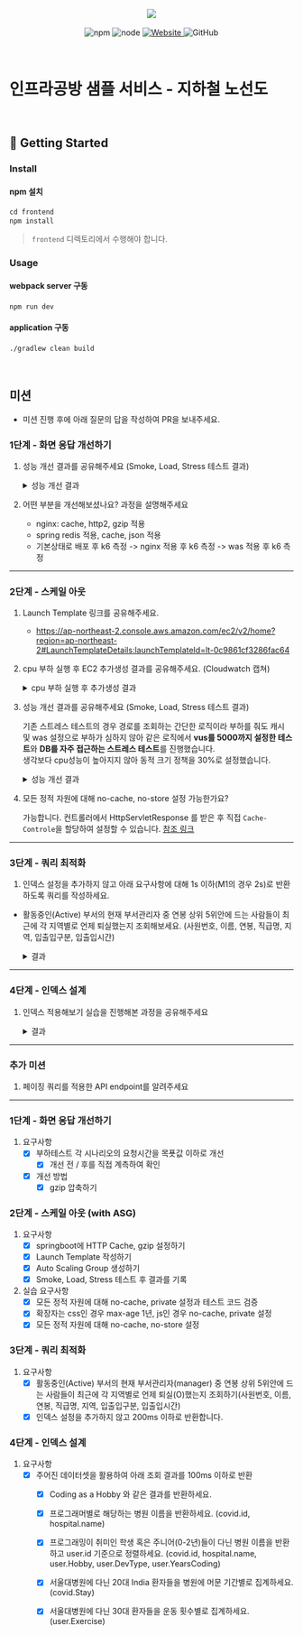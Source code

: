 <p align="center">
    <img width="200px;" src="https://raw.githubusercontent.com/woowacourse/atdd-subway-admin-frontend/master/images/main_logo.png"/>
</p>
<p align="center">
  <img alt="npm" src="https://img.shields.io/badge/npm-%3E%3D%205.5.0-blue">
  <img alt="node" src="https://img.shields.io/badge/node-%3E%3D%209.3.0-blue">
  <a href="https://edu.nextstep.camp/c/R89PYi5H" alt="nextstep atdd">
    <img alt="Website" src="https://img.shields.io/website?url=https%3A%2F%2Fedu.nextstep.camp%2Fc%2FR89PYi5H">
  </a>
  <img alt="GitHub" src="https://img.shields.io/github/license/next-step/atdd-subway-service">
</p>

<br>

# 인프라공방 샘플 서비스 - 지하철 노선도

<br>

## 🚀 Getting Started

### Install

#### npm 설치

```
cd frontend
npm install
```

> `frontend` 디렉토리에서 수행해야 합니다.

### Usage

#### webpack server 구동

```
npm run dev
```

#### application 구동

```
./gradlew clean build
```

<br>

## 미션

* 미션 진행 후에 아래 질문의 답을 작성하여 PR을 보내주세요.

### 1단계 - 화면 응답 개선하기

1. 성능 개선 결과를 공유해주세요 (Smoke, Load, Stress 테스트 결과)

   <details>
   <summary>성능 개선 결과</summary>

    - Smoke 테스트
        - Smoke k6 before
        - ![smoke-k6-before](./docs/step1/smoke/smoke_k6_before.png)
        - Smoke k6 after_nginx
        - ![smoke-k6-after](./docs/step1/smoke/smoke_k6_after1_nginx.png)
        - Smoke k6 after_nginx_was
        - ![smoke-k6-after](./docs/step1/smoke/smoke_k6_after2_nginx_was.png)
        - Smoke grafana before
        - ![smoke-grafana-before](./docs/step1/smoke/smoke_grafana_before.png)
        - Smoke grafana after_nginx
        - ![smoke-grafana-after](./docs/step1/smoke/smoke_grafana_after1_nginx.png)
        - Smoke grafana after_nginx_was
        - ![smoke-grafana-after](./docs/step1/smoke/smoke_grafana_after2_nginx_was.png)
    - Load 테스트
        - Load k6 before
        - ![load-k6-before](./docs/step1/load/load_k6_before.png)
        - Load k6 after_nginx
        - ![load-k6-after](./docs/step1/load/load_k6_after1_nginx.png)
        - Load k6 after_nginx_was
        - ![load-k6-after](./docs/step1/load/load_k6_after2_nginx_was.png)
        - Load grafana before
        - ![load-grafana-before](./docs/step1/load/load_grafana_before.png)
        - Load grafana after_nginx
        - ![load-grafana-after](./docs/step1/load/load_grafana_after1_nginx.png)
        - Load grafana after_nginx_was
        - ![load-grafana-after](./docs/step1/load/load_grafana_after2_nginx_was.png)
    - Stress 테스트
        - Stress k6 before
        - ![stress-k6-before](./docs/step1/stress/stress_k6_before.png)
        - Stress k6 after_nginx
        - ![stress-k6-after](./docs/step1/stress/stress_k6_after1_nginx.png)
        - Stress k6 after_nginx_was
        - ![stress-k6-after](./docs/step1/stress/stress_k6_after2_nginx_was.png)
        - Stress grafana before
        - ![stress-grafana-before](./docs/step1/stress/stress_grafana_before.png)
        - Stress grafana after_nginx
        - ![stress-grafana-after](./docs/step1/stress/stress_grafana_after1_nginx.png)
        - Stress grafana after_nginx
        - ![stress-grafana-after](./docs/step1/stress/stress_grafana_after2_nginx_was.png)

    </details> 

2. 어떤 부분을 개선해보셨나요? 과정을 설명해주세요
    - nginx: cache, http2, gzip 적용
    - spring redis 적용, cache, json 적용
    - 기본상태로 배포 후 k6 측정 -> nginx 적용 후 k6 측정 -> was 적용 후 k6 측정

---

### 2단계 - 스케일 아웃

1. Launch Template 링크를 공유해주세요.
    - https://ap-northeast-2.console.aws.amazon.com/ec2/v2/home?region=ap-northeast-2#LaunchTemplateDetails:launchTemplateId=lt-0c9861cf3286fac64

2. cpu 부하 실행 후 EC2 추가생성 결과를 공유해주세요. (Cloudwatch 캡쳐)

   <details>
   <summary>cpu 부하 실행 후 추가생성 결과</summary>

    - clout watch monitoring
        - ![clout-watch-monitoring](./docs/step2/new_stress_cloud_watch_monitoring.png)

   </details>

3. 성능 개선 결과를 공유해주세요 (Smoke, Load, Stress 테스트 결과)

   기존 스트레스 테스트의 경우 경로를 조회하는 간단한 로직이라 부하를 줘도 캐시 및 was 설정으로 부하가 심하지 않아
   같은 로직에서 **vus를 5000까지 설정한 테스트**와 **DB를 자주 접근하는 스트레스 테스트**를 진행했습니다.  
   생각보다 cpu성능이 높아지지 않아 동적 크기 정책을 30%로 설정했습니다.

   <details>
   <summary>성능 개선 결과</summary>

    - 기존 Stress 테스트
        - ![stress-k6](./docs/step2/stress_k6.png)
        - ![stress-grafana](./docs/step2/stress_grafana.png)
    - 강화 Stress 테스트
        - [force script](./docs/step2/force_stress.js)
        - ![stress-k6](./docs/step2/force_stress_k6.png)
        - ![stress-grafana](./docs/step2/force_stress_grafana.png)
    - 새로운 Stress 테스트
        - [script](./docs/step2/new_stress.js)
        - ![stress-k6](./docs/step2/new_stress_k6.png)
        - ![stress-grafana](./docs/step2/new_stress_grafana.png)

   </details>

4. 모든 정적 자원에 대해 no-cache, no-store 설정 가능한가요?

   가능합니다. 컨트롤러에서 HttpServletResponse 를 받은 후 직접 `Cache-Controle`을 할당하여 설정할 수 있습니다.
   [참조 링크](https://stackoverflow.com/questions/49547/how-do-we-control-web-page-caching-across-all-browsers)

---

### 3단계 - 쿼리 최적화

1. 인덱스 설정을 추가하지 않고 아래 요구사항에 대해 1s 이하(M1의 경우 2s)로 반환하도록 쿼리를 작성하세요.

- 활동중인(Active) 부서의 현재 부서관리자 중 연봉 상위 5위안에 드는 사람들이 최근에 각 지역별로 언제 퇴실했는지 조회해보세요. (사원번호, 이름, 연봉, 직급명, 지역, 입출입구분, 입출입시간)

   <details>
   <summary>결과</summary>

    - query
      ``` sql
         SELECT 
           e.id AS '사원번호',
           e.last_name AS '이름',
           top.annual_income AS '연봉',
           p.position_name AS '직급명',
           r.time AS '입출입시간',
           r.region AS '지역',
           r.record_symbol AS '입출입구분'
         FROM employee e
         INNER JOIN 
         (
           SELECT s.id, s.annual_income
           FROM salary s
           WHERE s.id IN
           (
             SELECT employee_id
             FROM manager
             WHERE department_id IN (SELECT id FROM department WHERE note = 'active')
               AND start_date <= now() 
               AND end_date >= now()
           )
             AND s.start_date <= now()
             AND s.end_date >= now()
           ORDER BY s.annual_income DESC
           LIMIT 5
         ) top ON top.id = e.id
         INNER JOIN record r ON r.employee_id = e.id AND r.record_symbol = 'O'
         INNER JOIN position p ON p.id = e.id AND p.start_date <= now() AND p.end_date >= now()
         ORDER BY top.annual_income DESC, r.time DESC
      ```

    - Visual Explain
    - ![visual-explain](./docs/step3/visual_explain.png)
    - Result
    - ![result](./docs/step3/result.png)

   </details>

---

### 4단계 - 인덱스 설계

1. 인덱스 적용해보기 실습을 진행해본 과정을 공유해주세요

    <details>
    <summary>결과</summary>

    1. Coding as a Hobby 와 같은 결과를 반환
        - query
          ``` sql
          SELECT
            p.hobby,
            CONCAT
            (
              ROUND
              (
                COUNT(*) / (SELECT COUNT(*) FROM programmer) * 100, 1
              ), '%'
            ) AS 'percent'
          FROM programmer p
          GROUP BY p.hobby;
          ```
        - 설정
            - programmer.id pk 추가
            - programmer.hobby index 설정
        - 결과: 280ms
        - ![result](./docs/step4/quiz1_result.png)

    2. 프로그래머별로 해당하는 병원 이름을 반환
        - query
          ``` sql
          SELECT
            c.id,
            h.name
          FROM hospital h
          INNER JOIN covid c ON h.id = c.hospital_id
          INNER JOIN programmer p ON p.id = c.programmer_id;
          ```
        - 설정
            - hospital.id pk 추가
            - programmer.id pk 추가
            - covid.id pk 추가
            - covid.programmer_id index 설정
        - 결과: 20ms
        - ![result](./docs/step4/quiz2_result.png)

    3. 프로그래밍이 취미인 학생 혹은 주니어(0-2년)들이 다닌 병원 이름을 반환하고 user.id 기준으로 정렬
        - query
          ``` sql
           SELECT
             c.id,
             h.name,
             p.hobby,
             p.dev_type,
             p.years_coding
           FROM programmer p
           INNER JOIN covid c ON c.programmer_id = p.id
           INNER JOIN hospital h ON h.id = c.hospital_id
           WHERE p.hobby = 'yes'
             AND
             (
               (p.years_coding = '0-2 years')
               OR
               (p.student LIKE 'yes%')
             )
           ORDER BY p.id;
          ```
        - 설정
            - programmer.id pk 추가
            - covid.id pk 추가
            - hospital.id pk 추가
            - programmer.hobby index 설정
        - 결과: 3.6s -> 46ms
        - ![result](./docs/step4/quiz3_result.png)

    4. 서울대병원에 다닌 20대 India 환자들을 병원에 머문 기간별로 집계
        - query
          ``` sql
          SELECT
            c.stay,
            count(*)
          FROM hospital h
          INNER JOIN covid c ON c.hospital_id = h.id
          INNER JOIN programmer p ON p.id = c.programmer_id
          INNER JOIN member m ON m.id = p.member_id
          WHERE h.name = '서울대병원'
            AND m.age BETWEEN 20 AND 29
            AND p.country = 'India'
          GROUP BY c.stay;
          ```
        - 설정
            - hospital.id pk 추가
            - covid.id pk 추가
            - programmer.id pk 추가
            - member.id pk 추가
            - covid.hospital_id index 설정
            - covid.programmer_id index 설정
            - hospital.name index 설정
        - 결과: 11s -> 193ms
        - ![result](./docs/step4/quiz4_result.png)

    5. 서울대병원에 다닌 30대 환자들을 운동 횟수별로 집계
        - query
          ``` sql
          SELECT
            p.exercise,
            count(*)
          FROM hospital h
          INNER JOIN covid c ON c.hospital_id = h.id
          INNER JOIN programmer p ON p.id = c.programmer_id
          INNER JOIN member m ON m.id = c.member_id
          WHERE h.name = '서울대병원'
            AND m.age BETWEEN 30 AND 39
          GROUP BY p.exercise;
          ```
        - 설정
            - hospital.id pk 추가
            - covid.id pk 추가
            - programmer.id pk 추가
            - member.id pk 추가
            - hospital.name index 설정
        - 결과: 251ms
        - ![result](./docs/step4/quiz5_result.png)
    </details>

---

### 추가 미션

1. 페이징 쿼리를 적용한 API endpoint를 알려주세요

---

### 1단계 - 화면 응답 개선하기

1. 요구사항
    - [x] 부하테스트 각 시나리오의 요청시간을 목푯값 이하로 개선
        - [x] 개선 전 / 후를 직접 계측하여 확인
    - [x] 개선 방법
        - [x] gzip 압축하기

### 2단계 - 스케일 아웃 (with ASG)

1. 요구사항
    - [x] springboot에 HTTP Cache, gzip 설정하기
    - [x] Launch Template 작성하기
    - [x] Auto Scaling Group 생성하기
    - [x] Smoke, Load, Stress 테스트 후 결과를 기록
2. 실습 요구사항
    - [x] 모든 정적 자원에 대해 no-cache, private 설정과 테스트 코드 검증
    - [x] 확장자는 css인 경우 max-age 1년, js인 경우 no-cache, private 설정
    - [x] 모든 정적 자원에 대해 no-cache, no-store 설정

### 3단계 - 쿼리 최적화

1. 요구사항
    - [x] 활동중인(Active) 부서의 현재 부서관리자(manager) 중 연봉 상위 5위안에 드는 사람들이 최근에
      각 지역별로 언제 퇴실(O)했는지 조회하기(사원번호, 이름, 연봉, 직급명, 지역, 입출입구분, 입출입시간)
    - [x] 인덱스 설정을 추가하지 않고 200ms 이하로 반환합니다.

### 4단계 - 인덱스 설계

1. 요구사항
    - [x] 주어진 데이터셋을 활용하여 아래 조회 결과를 100ms 이하로 반환
        - [x] Coding as a Hobby 와 같은 결과를 반환하세요.
        - [x] 프로그래머별로 해당하는 병원 이름을 반환하세요. (covid.id, hospital.name)
        - [x] 프로그래밍이 취미인 학생 혹은 주니어(0-2년)들이 다닌 병원 이름을 반환하고 user.id 기준으로 정렬하세요.
          (covid.id, hospital.name, user.Hobby, user.DevType, user.YearsCoding)
        - [x] 서울대병원에 다닌 20대 India 환자들을 병원에 머문 기간별로 집계하세요. (covid.Stay)
        - [x] 서울대병원에 다닌 30대 환자들을 운동 횟수별로 집계하세요. (user.Exercise) 

